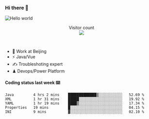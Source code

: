 ### Hi there 👋

<img src="https://raw.githubusercontent.com/sagar-viradiya/sagar-viradiya/master/resources/banner.png" alt="Hello world">
<p align="center"> 
  Visitor count<br/>
  <img src="https://profile-counter.glitch.me/youszoe/count.svg" />
</p>
<br/>

- 🍻 Work at Beijing 
- ⚡  Java/Vue
- ✍️  Troubleshoting expert
- ♟  Devops/Power Platform 

#### Coding status last week ⌨️

<!--START_SECTION:waka-->
```text
Java         4 hrs 2 mins    █████████████▒░░░░░░░░░░░   52.69 % 
XML          1 hr 31 mins    █████░░░░░░░░░░░░░░░░░░░░   19.92 % 
YAML         1 hr 19 mins    ████▒░░░░░░░░░░░░░░░░░░░░   17.34 % 
Properties   19 mins         █░░░░░░░░░░░░░░░░░░░░░░░░   04.15 % 
INI          9 mins          ▓░░░░░░░░░░░░░░░░░░░░░░░░   02.10 % 
```
<!--END_SECTION:waka-->

<br/>
<center><img src="http://ghchart.rshah.org/409ba5/yousazoe" alt="" /></center>


